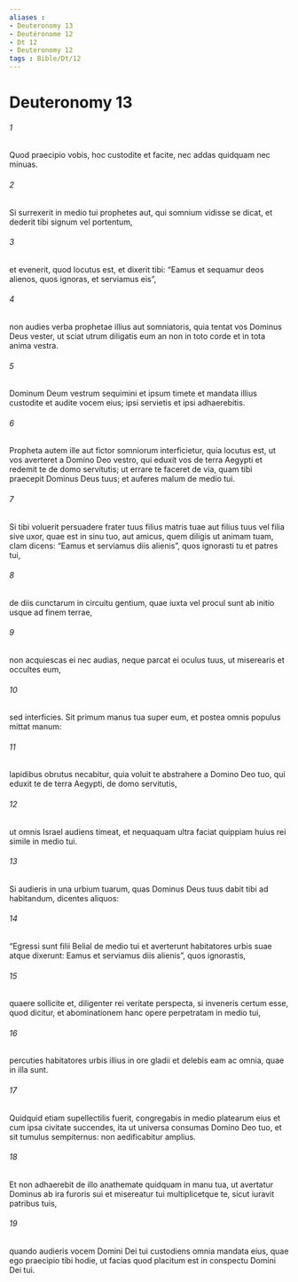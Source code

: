 ```yaml
---
aliases : 
- Deuteronomy 13
- Deutéronome 12
- Dt 12
- Deuteronomy 12
tags : Bible/Dt/12
---
```


# Deuteronomy 13

###### 1
Quod praecipio vobis, hoc custodite et facite, nec addas quidquam nec minuas. 
###### 2
Si surrexerit in medio tui prophetes aut, qui somnium vidisse se dicat, et dederit tibi signum vel portentum, 
###### 3
et evenerit, quod locutus est, et dixerit tibi: “Eamus et sequamur deos alienos, quos ignoras, et serviamus eis”, 
###### 4
non audies verba prophetae illius aut somniatoris, quia tentat vos Dominus Deus vester, ut sciat utrum diligatis eum an non in toto corde et in tota anima vestra. 
###### 5
Dominum Deum vestrum sequimini et ipsum timete et mandata illius custodite et audite vocem eius; ipsi servietis et ipsi adhaerebitis. 
###### 6
Propheta autem ille aut fictor somniorum interficietur, quia locutus est, ut vos averteret a Domino Deo vestro, qui eduxit vos de terra Aegypti et redemit te de domo servitutis; ut errare te faceret de via, quam tibi praecepit Dominus Deus tuus; et auferes malum de medio tui.
###### 7
Si tibi voluerit persuadere frater tuus filius matris tuae aut filius tuus vel filia sive uxor, quae est in sinu tuo, aut amicus, quem diligis ut animam tuam, clam dicens: “Eamus et serviamus diis alienis”, quos ignorasti tu et patres tui, 
###### 8
de diis cunctarum in circuitu gentium, quae iuxta vel procul sunt ab initio usque ad finem terrae, 
###### 9
non acquiescas ei nec audias, neque parcat ei oculus tuus, ut miserearis et occultes eum, 
###### 10
sed interficies. Sit primum manus tua super eum, et postea omnis populus mittat manum: 
###### 11
lapidibus obrutus necabitur, quia voluit te abstrahere a Domino Deo tuo, qui eduxit te de terra Aegypti, de domo servitutis, 
###### 12
ut omnis Israel audiens timeat, et nequaquam ultra faciat quippiam huius rei simile in medio tui.
###### 13
Si audieris in una urbium tuarum, quas Dominus Deus tuus dabit tibi ad habitandum, dicentes aliquos: 
###### 14
“Egressi sunt filii Belial de medio tui et averterunt habitatores urbis suae atque dixerunt: Eamus et serviamus diis alienis”, quos ignorastis, 
###### 15
quaere sollicite et, diligenter rei veritate perspecta, si inveneris certum esse, quod dicitur, et abominationem hanc opere perpetratam in medio tui, 
###### 16
percuties habitatores urbis illius in ore gladii et delebis eam ac omnia, quae in illa sunt. 
###### 17
Quidquid etiam supellectilis fuerit, congregabis in medio platearum eius et cum ipsa civitate succendes, ita ut universa consumas Domino Deo tuo, et sit tumulus sempiternus: non aedificabitur amplius. 
###### 18
Et non adhaerebit de illo anathemate quidquam in manu tua, ut avertatur Dominus ab ira furoris sui et misereatur tui multiplicetque te, sicut iuravit patribus tuis, 
###### 19
quando audieris vocem Domini Dei tui custodiens omnia mandata eius, quae ego praecipio tibi hodie, ut facias quod placitum est in conspectu Domini Dei tui.
